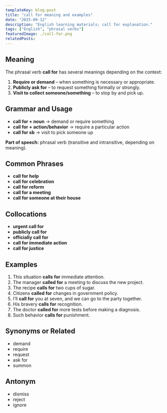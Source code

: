 ```yaml
---
templateKey: blog-post
title: "call for meaning and examples"
date: "2025-09-12"
description: "English learning materials; call for explanation."
tags: ["English", "phrasal verbs"]
featuredImage: ./call-for.png
relatedPosts:
---
```


## Meaning

The phrasal verb **call for** has several meanings depending on the context:

1. **Require or demand** – when something is necessary or appropriate.
2. **Publicly ask for** – to request something formally or strongly.
3. **Visit to collect someone/something** – to stop by and pick up.

## Grammar and Usage

- **call for + noun** → demand or require something
- **call for + action/behavior** → require a particular action
- **call for sb** → visit to pick someone up

**Part of speech:** phrasal verb (transitive and intransitive, depending on meaning).

## Common Phrases

- **call for help**
- **call for celebration**
- **call for reform**
- **call for a meeting**
- **call for someone at their house**

## Collocations

- **urgent call for**
- **publicly call for**
- **officially call for**
- **call for immediate action**
- **call for justice**

## Examples

1. This situation **calls for** immediate attention.
2. The manager **called for** a meeting to discuss the new project.
3. The recipe **calls for** two cups of sugar.
4. Citizens **called for** changes in government policy.
5. I’ll **call for** you at seven, and we can go to the party together.
6. His bravery **calls for** recognition.
7. The doctor **called for** more tests before making a diagnosis.
8. Such behavior **calls for** punishment.

## Synonyms or Related

- demand
- require
- request
- ask for
- summon

## Antonym

- dismiss
- reject
- ignore
